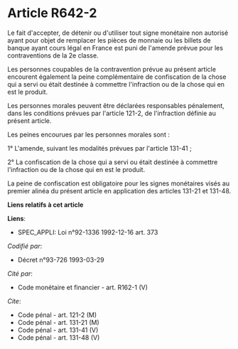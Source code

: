 # Article R642-2

Le fait d'accepter, de détenir ou d'utiliser tout signe monétaire non autorisé ayant pour objet de remplacer les pièces de
monnaie ou les billets de banque ayant cours légal en France est puni de l'amende prévue pour les contraventions de la 2e
classe.

Les personnes coupables de la contravention prévue au présent article encourent également la peine complémentaire de
confiscation de la chose qui a servi ou était destinée à commettre l'infraction ou de la chose qui en est le produit.

Les personnes morales peuvent être déclarées responsables pénalement, dans les conditions prévues par l'article 121-2, de
l'infraction définie au présent article.

Les peines encourues par les personnes morales sont :

1° L'amende, suivant les modalités prévues par l'article 131-41 ;

2° La confiscation de la chose qui a servi ou était destinée à commettre l'infraction ou de la chose qui en est le produit.

La peine de confiscation est obligatoire pour les signes monétaires visés au premier alinéa du présent article en application
des articles 131-21 et 131-48.

**Liens relatifs à cet article**

**Liens**:

  - SPEC_APPLI: Loi n°92-1336 1992-12-16 art. 373

_Codifié par_:

  - Décret n°93-726 1993-03-29

_Cité par_:

  - Code monétaire et financier - art. R162-1 (V)

_Cite_:

  - Code pénal - art. 121-2 (M)
  - Code pénal - art. 131-21 (M)
  - Code pénal - art. 131-41 (V)
  - Code pénal - art. 131-48 (V)

